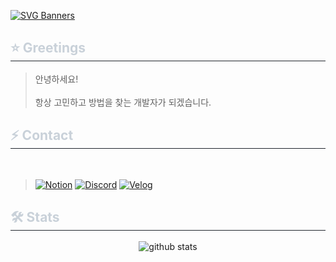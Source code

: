 [![SVG Banners](https://svg-banners.vercel.app/api?type=luminance&text1=SoonTaeJoo_Github&width=1000&height=200)](https://github.com/Akshay090/svg-banners)

<div align="left"> 
    <h2 style="border-bottom: 1px solid #21262d; color: #c9d1d9;"> ⭐ Greetings </h2>
</div>

><div align="left"> 
>    <p data-ke-size="size16"> 안녕하세요! <br/><br/>
>    항상 고민하고 방법을 찾는 개발자가 되겠습니다. </p>
></div>

</div>

<div align= "left">
    <h2 style="border-bottom: 1px solid #21262d; color: #c9d1d9;">  ⚡ Contact</h2> <br>
    
>[![Notion](https://img.shields.io/badge/Notion-000000?style=for-the-badge&logo=Notion&logoColor=white)](https://www.notion.so/b086d56329474d83bd2f0d0809631f39?pvs=4)
[![Discord](https://img.shields.io/badge/Discord-5865F2?style=for-the-badge&logo=discord&logoColor=white)](https://discord.gg/Q5rchjTeZQ)
[![Velog](https://img.shields.io/badge/Velog-20C997?style=for-the-badge&logo=velog&logoColor=white)](https://velog.io/@stjoo0925/posts)

</div>

<div align="left"> 
    <h2 style="border-bottom: 1px solid #21262d; color: #c9d1d9;"> 🛠 Stats </h2>
</div>

<div align="center"> 
    <picture decoding="async" loading="lazy">
        <source media="(prefers-color-scheme: light)" srcset="https://pixel-profile-ui.vercel.app/api/github-stats?username=Stjoo0925&include_all_commits=true&pixelate_avatar=false&theme=road_trip&theme=road_trip&color=%23ffffffFF&hide=avatar">
        <source media="(prefers-color-scheme: dark)" srcset="https://pixel-profile-ui.vercel.app/api/github-stats?username=Stjoo0925&include_all_commits=true&pixelate_avatar=false&theme=road_trip&theme=road_trip&color=%23ffffffFF&hide=avatar">
        <img alt="github stats" src="https://pixel-profile-ui.vercel.app/api/github-stats?username=Stjoo0925&include_all_commits=true&pixelate_avatar=false&theme=road_trip&theme=road_trip&color=%23ffffffFF&hide=avatar">
    </picture>
</div>
